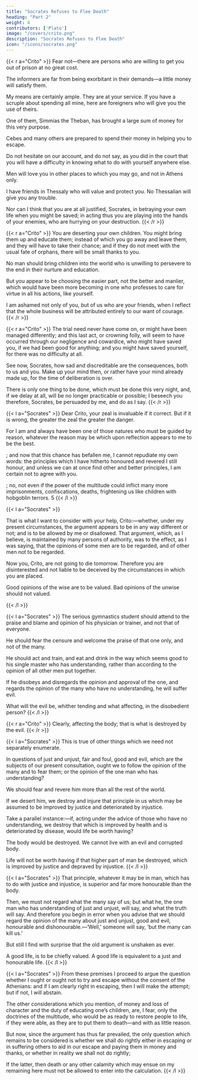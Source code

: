 ```yaml
---
title: "Socrates Refuses to Flee Death"
heading: "Part 2"
weight: 4
contributors: ['Plato']
image: "/covers/crito.png"
description: "Socrates Refuses to Flee Death"
icon: "/icons/socrates.png"
---
```



{{< r a="Crito" >}}
Fear not—there are persons who are willing to get you out of prison at no great cost. 

The informers are far from being exorbitant in their demands—a little money will satisfy them. 

My means are certainly ample. They are at your service. If you have a scruple about spending all mine, here are foreigners who will give you the use of theirs. 

One of them, Simmias the Theban, has brought a large sum of money for this very purpose. 

Cebes and many others are prepared to spend their money in helping you to escape. 

Do not hesitate on our account, and do not say, as you did in the court that you will have a difficulty in knowing what to do with yourself anywhere else.

Men will love you in other places to which you may go, and not in Athens only. 

I have friends in Thessaly who will value and protect you. No Thessalian will give you any trouble. 

Nor can I think that you are at all justified, Socrates, in betraying your own life when you might be saved; in acting thus you are playing into the hands of your enemies, who are hurrying on your destruction. 
{{< /r >}}


{{< r a="Crito" >}}
You are deserting your own children. You might bring them up and educate them; instead of which you go away and leave them, and they will have to take their chance; and if they do not meet with the usual fate of orphans, there will be small thanks to you. 

No man should bring children into the world who is unwilling to persevere to the end in their nurture and education. 

But you appear to be choosing the easier part, not the better and manlier, which would have been more becoming in one who professes to care for virtue in all his actions, like yourself. 

I am ashamed not only of you, but of us who are your friends, when I reflect that the whole business will be attributed entirely to our want of courage. 
{{< /r >}}


{{< r a="Crito" >}}
The trial need never have come on, or might have been managed differently; and this last act, or crowning folly, will seem to have occurred through our negligence and cowardice, who might have saved you, if we had been good for anything; and you might have saved yourself, for there was no difficulty at all. 

See now, Socrates, how sad and discreditable are the consequences, both to us and you. Make up your mind then, or rather have your mind already made up, for the time of deliberation is over. 

There is only one thing to be done, which must be done this very night, and, if we delay at all, will be no longer practicable or possible; I beseech you therefore, Socrates, be persuaded by me, and do as I say.
{{< /r >}}


{{< l a="Socrates" >}}
Dear Crito, your zeal is invaluable if it correct. But if it is wrong, the greater the zeal the greater the danger. 

<!-- So we should consider whether I should do as you say.  -->

For I am and always have been one of those natures who must be guided by reason, whatever the reason may be which upon reflection appears to me to be the best. 

; and now that this chance has befallen me, I cannot repudiate my own words: the principles which I have hitherto honoured and revered I still honour, and unless we can at once find other and better principles, I am certain not to agree with you. 

; no, not even if the power of the multitude could inflict many more imprisonments, confiscations, deaths, frightening us like children with hobgoblin terrors. 5
{{< /l >}}


{{< l a="Socrates" >}}
<!-- What will be the fairest way of considering the question? Shall I return to your old argument about the opinions of men?—we were saying that some of them are to be regarded, and others not. Now were we right in maintaining this before I was condemned? And has the argument which was once good now proved to be talk for the sake of talking—mere childish nonsense?  -->

That is what I want to consider with your help, Crito:—whether, under my present circumstances, the argument appears to be in any way different or not; and is to be allowed by me or disallowed. That argument, which, as I believe, is maintained by many persons of authority, was to the effect, as I was saying, that the opinions of some men are to be regarded, and of other men not to be regarded. 

Now you, Crito, are not going to die tomorrow. Therefore you are disinterested and not liable to be deceived by the circumstances in which you are placed. 

Good opinions of the wise are to be valued. Bad opinions of the unwise should not valued.
 <!-- and the opinions of some men only, are to be valued, and that other opinions, and the opinions of other men, are not to be valued.  -->

<!-- I ask you whether I was right in maintaining this? -->
<!-- The good are to be regarded, and not the bad.

The opinions of the wise are good, and the opinions of the unwise are evil. -->
{{< /l >}}


{{< l a="Socrates" >}}
The serious gymnastics student should attend to the praise and blame and opinion of his physician or trainer, and not that of everyone.

He should fear the censure and welcome the praise of that one only, and not of the many. 

He should act and train, and eat and drink in the way which seems good to his single master who has understanding, rather than according to the opinion of all other men put together.

If he disobeys and disregards the opinion and approval of the one, and regards the opinion of the many who have no understanding, he will suffer evil.

What will the evil be, whither tending and what affecting, in the disobedient person?
{{< /l >}}


{{< r a="Crito" >}}
Clearly, affecting the body; that is what is destroyed by the evil.
{{< /r >}}


{{< l a="Socrates" >}}
This is true of other things which we need not separately enumerate. 

In questions of just and unjust, fair and foul, good and evil, which are the subjects of our present consultation, ought we to follow the opinion of the many and to fear them; or the opinion of the one man who has understanding? 

We should fear and revere him more than all the rest of the world. 

If we desert him, we destroy and injure that principle in us which may be assumed to be improved by justice and deteriorated by injustice.

Take a parallel instance:—if, acting under the advice of those who have no understanding, we destroy that which is improved by health and is deteriorated by disease, would life be worth having? 

The body would be destroyed. We cannot live with an evil and corrupted body.

Life will not be worth having if that higher part of man be destroyed, which is improved by justice and depraved by injustice. 
{{< /l >}}


{{< l a="Socrates" >}}
That principle, whatever it may be in man, which has to do with justice and injustice, is superior and far more honourable than the body.

Then, we must not regard what the many say of us; but what he, the one man who has understanding of just and unjust, will say, and what the truth will say. And therefore you begin in error when you advise that we should regard the opinion of the many about just and unjust, good and evil, honourable and dishonourable.—‘Well,’ someone will say, ‘but the many can kill us.’

But still I find with surprise that the old argument is unshaken as ever. 

A good life, is to be chiefly valued. A good life is equivalent to a just and honourable life.
{{< /l >}}


{{< l a="Socrates" >}}
From these premises I proceed to argue the question whether I ought or ought not to try and escape without the consent of the Athenians: and if I am clearly right in escaping, then I will make the attempt; but if not, I will abstain. 

The other considerations which you mention, of money and loss of character and the duty of educating one’s children, are, I fear, only the doctrines of the multitude, who would be as ready to restore people to life, if they were able, as they are to put them to death—and with as little reason. 

But now, since the argument has thus far prevailed, the only question which remains to be considered is whether we shall do rightly either in escaping or in suffering others to aid in our escape and paying them in money and thanks, or whether in reality we shall not do rightly; 

If the latter, then death or any other calamity which may ensue on my remaining here must not be allowed to enter into the calculation.
{{< /l >}}


<!-- CRITO: I think that you are right, Socrates; how then shall we proceed? -->
